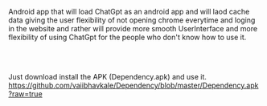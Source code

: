 Android app that will load ChatGpt as an android app and will laod cache data giving the user flexibility of not opening chrome everytime and loging in the website and rather will provide more smooth UserInterface and more flexibility of using ChatGpt for the people who don't know how to use it.

<br>
<br>

Just download install the APK (Dependency.apk) and use it.
https://github.com/vaiibhavkale/Dependency/blob/master/Dependency.apk?raw=true
